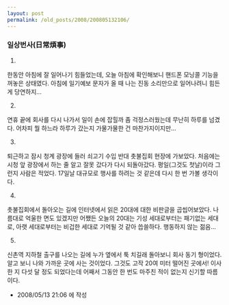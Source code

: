 ```yaml
---
layout: post
permalink: /old_posts/2008/200805132106/
---
```


### 일상번사(日常煩事)

1.
한동안 아침에 잘 일어나기 힘들었는데, 오늘 아침에 확인해보니 핸드폰 모닝콜 기능을 꺼놓은 상태였다. 아침에 일기예보 문자가 올 때 나는 진동 소리만으로 일어나려니 힘든 게 당연하지...

2.
연휴 끝에 회사를 다시 나가서 일이 손에 잡힐까 좀 걱정스러웠는데 무난히 하루를 넘겼다. 어차피 뭘 하느라 하루가 갔는지 가물가물한 건 마찬가지이지만...

3.
퇴근하고 잠시 청계 광장에 들러 쇠고기 수입 반대 촛불집회 현장에 가보았다. 처음에는 시청 앞 광장에서 하는 줄 알고 잘못 갔다가 다시 되돌아갔다. 평일(그것도 첫날)이라 그런지 사람은 적었다. 17일날 대규모로 행사를 하려는 것 같은데 다시 한 번 가볼 생각이다.

4.
촛불집회에서 돌아오는 길에 인터넷에서 읽은 20대에 대한 비판글을 곱씹어보았다. 나름대로 억울한 면도 있겠지만 어쨌든 오늘의 20대는 기성 세대로부터는 패기없는 세대로, 아랫 세대로부터는 비겁한 세대로 기억될 것 같아 씁쓸하다. 행동하지 않는 젊음...

5.
신촌역 지하철 출구를 나오는 길에 누가 옆에서 툭 치길래 돌아보니 회사 동기 형이었다. 알고 보니 나와 가까운 곳에 사는 것이었다. 그것도 고작 20여 미터 떨어진 곳에서! 이사한 지 다섯 달 정도 되었다는데 어째서 그동안 한 번도 마주친 적이 없는지 신기할 따름이다.





- 2008/05/13 21:06 에 작성